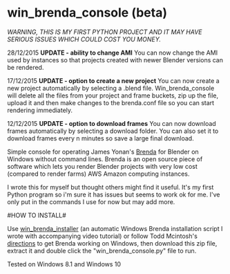 # win_brenda_console (beta)

*WARNING, THIS IS MY FIRST PYTHON PROJECT AND IT MAY HAVE SERIOUS ISSUES WHICH COULD COST YOU MONEY.*



28/12/2015 **UPDATE - ability to change AMI**
You can now change the AMI used by instances so that projects created with newer Blender versions can be rendered.

17/12/2015 **UPDATE - option to create a new project**
You can now create a new project automatically by selecting a .blend file. Win_brenda_console will delete all the files from your project and frame buckets, zip up the file, upload it and then make changes to the brenda.conf file so you can start rendering immediately.

12/12/2015 **UPDATE - option to download frames**
You can now download frames automatically by selecting a download folder. You can also set it to download frames every n minutes so save a large final download.


Simple console for operating James Yonan's [Brenda](https://github.com/jamesyonan/brenda) for Blender on Windows without command lines. Brenda is an open source piece of software which lets you render Blender projects with very low cost (compared to render farms) AWS Amazon computing instances.

I wrote this for myself but thought others might find it useful. It's my first Python program so i'm sure it has issues but seems to work ok for me. I've only put in the commands I use for now but may add more.
 
#HOW TO INSTALL#

Use [win_brenda_installer](https://github.com/rider-rebooted/win_brenda_installer) (an automatic Windows Brenda installation script I wrote with accompanying video tutorial) or follow Todd Mcintosh's [directions](http://brendapro.com/forum/viewtopic.php?f=0&t=76&sid=e6bc8c5335e35bab0605da5a5a6f9965) to get Brenda working on Windows, then download this zip file, extract it and double click the "win_brenda_console.py" file to run.


Tested on Windows 8.1 and Windows 10



